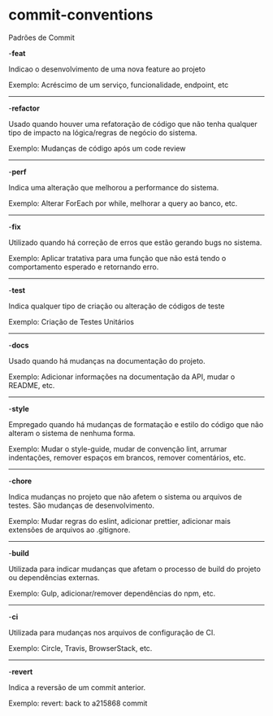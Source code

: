 # commit-conventions
Padrões de Commit


-<b>feat</b>
  <p>Indicao o desenvolvimento de uma nova feature ao projeto</p>
  <p>Exemplo: Acréscimo de um serviço, funcionalidade, endpoint, etc
<hr>
-<b>refactor</b>
  <p>Usado quando houver uma refatoração de código que não tenha qualquer tipo de impacto na lógica/regras de negócio do sistema.</p>
  <p>Exemplo: Mudanças de código após um code review</p>
<hr>
-<b>perf</b>
  <p>Indica uma alteração que melhorou a performance do sistema.</p>
  <p>Exemplo: Alterar ForEach por while, melhorar a query ao banco, etc.</p>
<hr>
-<b>fix</b>
  <p>Utilizado quando há correção de erros que estão gerando bugs no sistema.</p>
  <p>Exemplo: Aplicar tratativa para uma função que não está tendo o comportamento esperado e retornando erro.</p>
<hr>
-<b>test</b>
  <p>Indica qualquer tipo de criação ou alteração de códigos de teste</p>
  <p>Exemplo: Criação de Testes Unitários</p>
<hr>
-<b>docs</b>
  <p>Usado quando há mudanças na documentação do projeto.</p>
  <p>Exemplo: Adicionar informações na documentação da API, mudar o README, etc.</p>
<hr>
-<b>style</b>
  <p>Empregado quando há mudanças de formatação e estilo do código que não alteram o sistema de nenhuma forma.</p>
  <p>Exemplo: Mudar o style-guide, mudar de convenção lint, arrumar indentações, remover espaços em brancos, remover comentários, etc.</p>
<hr>
-<b>chore</b>
  <p>Indica mudanças no projeto que não afetem o sistema ou arquivos de testes. São mudanças de desenvolvimento.</p>
  <p>Exemplo: Mudar regras do eslint, adicionar prettier, adicionar mais extensões de arquivos ao .gitignore.</p>
<hr>
-<b>build</b>
  <p>Utilizada para indicar mudanças que afetam o processo de build do projeto ou dependências externas.</p>
  <p>Exemplo: Gulp, adicionar/remover dependências do npm, etc.</p>
<hr>
-<b>ci</b>
  <p>Utilizada para mudanças nos arquivos de configuração de CI.</p>
  <p>Exemplo: Circle, Travis, BrowserStack, etc.</p>
<hr>
-<b>revert</b>
  <p>Indica a reversão de um commit anterior.</p>
  <p>Exemplo: revert: back to a215868 commit</p>




